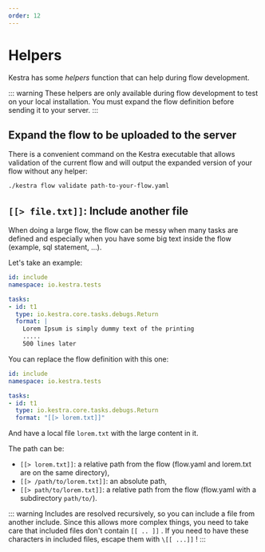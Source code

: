 ```yaml
---
order: 12
---
```


# Helpers

Kestra has some _helpers_ function that can help during flow development.

::: warning
These helpers are only available during flow development to test on your local installation.
You must expand the flow definition before sending it to your server.
:::
 
## Expand the flow to be uploaded to the server

There is a convenient command on the Kestra executable that allows validation of the current flow and 
will output the expanded version of your flow without any helper:

```bash
./kestra flow validate path-to-your-flow.yaml 
```
  
## `[[> file.txt]]`: Include another file

When doing a large flow, the flow can be messy when many tasks are defined and especially when you have some big text inside the flow (example, sql statement, ...).

Let's take an example: 
```yaml
id: include
namespace: io.kestra.tests

tasks:
- id: t1
  type: io.kestra.core.tasks.debugs.Return
  format: |
    Lorem Ipsum is simply dummy text of the printing 
    .....
    500 lines later
``` 

You can replace the flow definition with this one: 
```yaml
id: include
namespace: io.kestra.tests

tasks:
- id: t1
  type: io.kestra.core.tasks.debugs.Return
  format: "[[> lorem.txt]]"
``` 
And have a local file `lorem.txt` with the large content in it. 

The path can be: 
* `[[> lorem.txt]]`: a relative path from the flow (flow.yaml and lorem.txt are on the same directory),
* `[[> /path/to/lorem.txt]]`: an absolute path,
* `[[> path/to/lorem.txt]]`: a relative path from the flow (flow.yaml with a subdirectory `path/to/`).


::: warning
Includes are resolved recursively, so you can include a file from another include. 
Since this allows more complex things, you need to take care that included files don't contain `[[ .. ]]` . If you need to have these characters in included files, escape them with `\[[ ...]]` !
:::
